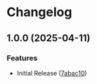 # Changelog

## 1.0.0 (2025-04-11)


### Features

* Initial Release ([7abac10](https://github.com/clarinetJWD/bolder-container-card/commit/7abac107e16ab1f68c66dd84fcf4a87c0da64cbb))
